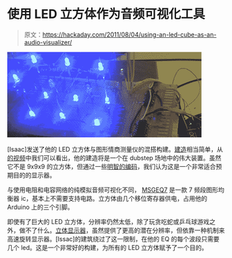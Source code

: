 # 使用 LED 立方体作为音频可视化工具

> 原文：<https://hackaday.com/2011/08/04/using-an-led-cube-as-an-audio-visualizer/>

[![](img/a4cb07c617f59200fd55e443c2787670.png "cube")](http://hackaday.com/wp-content/uploads/2011/08/cube1.png)

[Isaac]发送了他的 LED 立方体与图形情商测量仪的混搭构建。[建造](http://imblackmath.blogspot.com/)相当简单，从[的视频](http://www.youtube.com/watch?v=KGAUCPmDVYE)中我们可以看出，他的建造将是一个在 dubstep 场地中的伟大装置。虽然它不是 9x9x9 的立方体，但通过一些[明智的编码](http://hackaday.com/2011/07/26/update-arduino-shift-register-pwm-gets-speed-boost/)，我们认为这是一个非常适合预期目的的显示器。

与使用电阻和电容网络的纯模拟音频可视化不同， [MSGEQ7](http://www.mix-sig.com/index.php?option=com_content&view=article&id=145%3Amsgeq7-&catid=52&Itemid=127) 是一款 7 频段图形均衡器 ic，基本上不需要支持电路。立方体由几个移位寄存器供电，占用他的 Arduino 上的三个引脚。

即使有了巨大的 LED 立方体，分辨率仍然太低，除了玩贪吃蛇或乒乓球游戏之外，做不了什么。[立体显示器](http://hackaday.com/2010/08/09/spin-peggy-get-3d-pov/)，虽然提供了更高的潜在分辨率，但依靠一种机制来高速旋转显示器。[Issac]的建筑绕过了这一限制，在他的 EQ 的每个波段只需要几个 led。这是一个非常好的构建，为所有的 LED 立方体赋予了一个目的。